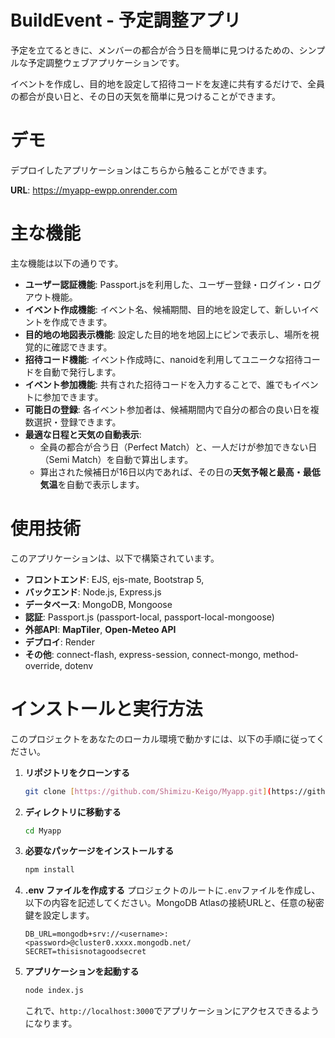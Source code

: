 # BuildEvent - 予定調整アプリ

予定を立てるときに、メンバーの都合が合う日を簡単に見つけるための、シンプルな予定調整ウェブアプリケーションです。

イベントを作成し、目的地を設定して招待コードを友達に共有するだけで、全員の都合が良い日と、その日の天気を簡単に見つけることができます。

# デモ

デプロイしたアプリケーションはこちらから触ることができます。

**URL**: https://myapp-ewpp.onrender.com

# 主な機能

主な機能は以下の通りです。

* **ユーザー認証機能**: Passport.jsを利用した、ユーザー登録・ログイン・ログアウト機能。
* **イベント作成機能**: イベント名、候補期間、目的地を設定して、新しいイベントを作成できます。
* **目的地の地図表示機能**: 設定した目的地を地図上にピンで表示し、場所を視覚的に確認できます。
* **招待コード機能**: イベント作成時に、nanoidを利用してユニークな招待コードを自動で発行します。
* **イベント参加機能**: 共有された招待コードを入力することで、誰でもイベントに参加できます。
* **可能日の登録**: 各イベント参加者は、候補期間内で自分の都合の良い日を複数選択・登録できます。
* **最適な日程と天気の自動表示**:
    * 全員の都合が合う日（Perfect Match）と、一人だけが参加できない日（Semi Match）を自動で算出します。
    * 算出された候補日が16日以内であれば、その日の**天気予報と最高・最低気温**を自動で表示します。

# 使用技術

このアプリケーションは、以下で構築されています。

* **フロントエンド**: EJS, ejs-mate, Bootstrap 5,
* **バックエンド**: Node.js, Express.js
* **データベース**: MongoDB, Mongoose
* **認証**: Passport.js (passport-local, passport-local-mongoose)
* **外部API**: **MapTiler**, **Open-Meteo API**
* **デプロイ**: Render
* **その他**: connect-flash, express-session, connect-mongo, method-override, dotenv

# インストールと実行方法

このプロジェクトをあなたのローカル環境で動かすには、以下の手順に従ってください。

1.  **リポジトリをクローンする**
    ```bash
    git clone [https://github.com/Shimizu-Keigo/Myapp.git](https://github.com/kegokego55/Myapp.git)
    ```

2.  **ディレクトリに移動する**
    ```bash
    cd Myapp
    ```

3.  **必要なパッケージをインストールする**
    ```bash
    npm install
    ```

4.  **.env ファイルを作成する**
    プロジェクトのルートに`.env`ファイルを作成し、以下の内容を記述してください。MongoDB Atlasの接続URLと、任意の秘密鍵を設定します。
    ```
    DB_URL=mongodb+srv://<username>:<password>@cluster0.xxxx.mongodb.net/
    SECRET=thisisnotagoodsecret
    ```

5.  **アプリケーションを起動する**
    ```bash
    node index.js
    ```
    これで、`http://localhost:3000`でアプリケーションにアクセスできるようになります。
